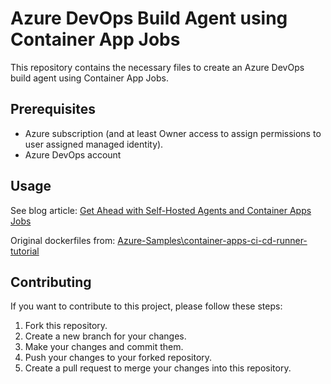 # Azure DevOps Build Agent using Container App Jobs

This repository contains the necessary files to create an Azure DevOps build agent using Container App Jobs.

## Prerequisites

- Azure subscription (and at least Owner access to assign permissions to user assigned managed identity).
- Azure DevOps account

## Usage

See blog article: [Get Ahead with Self-Hosted Agents and Container Apps Jobs](https://luke.geek.nz/azure/Get-Ahead-with-Self-Hosted-Agents-and-Container-Apps-Jobs/)

Original dockerfiles from: [Azure-Samples\container-apps-ci-cd-runner-tutorial](https://github.com/Azure-Samples/container-apps-ci-cd-runner-tutorial/tree/main)

## Contributing

If you want to contribute to this project, please follow these steps:

1. Fork this repository.
2. Create a new branch for your changes.
3. Make your changes and commit them.
4. Push your changes to your forked repository.
5. Create a pull request to merge your changes into this repository.
